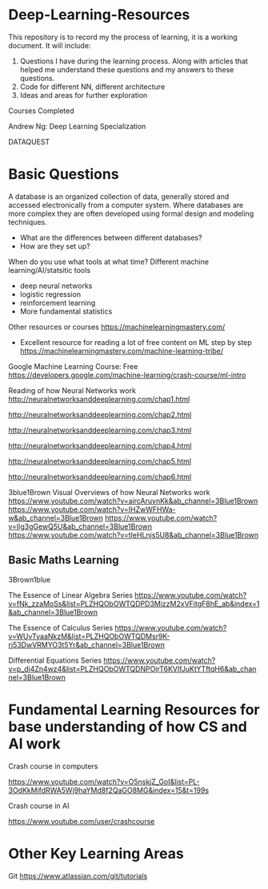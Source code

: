 # Deep-Learning-Resources

This repository is to record my the process of learning, it is a working document. It will include:
  1. Questions I have during the learning process. Along with articles that helped me understand these questions and my answers to these questions.
  2. Code for different NN, different architecture
  3. Ideas and areas for further exploration



Courses Completed

Andrew Ng: Deep Learning Specialization

DATAQUEST


# Basic Questions

A database is an organized collection of data, generally stored and accessed electronically from a computer system. Where databases are more complex they are often developed using formal design and modeling techniques.

  - What are the differences between different databases?
  - How are they set up?

When do you use what tools at what time?
Different machine learning/AI/statsitic tools
  - deep neural networks
  - logistic regression
  - reinforcement learning
  - More fundamental statistics
  

Other resources or courses
https://machinelearningmastery.com/
  - Excellent resource for reading a lot of free content on ML step by step
https://machinelearningmastery.com/machine-learning-tribe/

Google Machine Learning Course: Free
https://developers.google.com/machine-learning/crash-course/ml-intro

Reading of how Neural Networks work
http://neuralnetworksanddeeplearning.com/chap1.html

http://neuralnetworksanddeeplearning.com/chap2.html

http://neuralnetworksanddeeplearning.com/chap3.html

http://neuralnetworksanddeeplearning.com/chap4.html

http://neuralnetworksanddeeplearning.com/chap5.html

http://neuralnetworksanddeeplearning.com/chap6.html

3blue1Brown Visual Overviews of how Neural Networks work
https://www.youtube.com/watch?v=aircAruvnKk&ab_channel=3Blue1Brown 
https://www.youtube.com/watch?v=IHZwWFHWa-w&ab_channel=3Blue1Brown
https://www.youtube.com/watch?v=Ilg3gGewQ5U&ab_channel=3Blue1Brown
https://www.youtube.com/watch?v=tIeHLnjs5U8&ab_channel=3Blue1Brown


  
## Basic Maths Learning

3Brown1blue

The Essence of Linear Algebra Series
https://www.youtube.com/watch?v=fNk_zzaMoSs&list=PLZHQObOWTQDPD3MizzM2xVFitgF8hE_ab&index=1&ab_channel=3Blue1Brown

The Essence of Calculus Series
https://www.youtube.com/watch?v=WUvTyaaNkzM&list=PLZHQObOWTQDMsr9K-rj53DwVRMYO3t5Yr&ab_channel=3Blue1Brown

Differential Equations Series
https://www.youtube.com/watch?v=p_di4Zn4wz4&list=PLZHQObOWTQDNPOjrT6KVlfJuKtYTftqH6&ab_channel=3Blue1Brown

# Fundamental Learning Resources for base understanding of how CS and AI work

Crash course in computers

https://www.youtube.com/watch?v=O5nskjZ_GoI&list=PL-3OdKkMifdRWA5Wj9haYMd8f2QaGO8MG&index=15&t=199s

Crash course in AI

https://www.youtube.com/user/crashcourse

# Other Key Learning Areas
Git
https://www.atlassian.com/git/tutorials 



